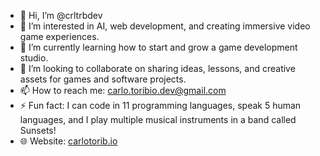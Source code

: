 - 👋 Hi, I’m @crltrbdev
- 👀 I’m interested in AI, web development, and creating immersive video game experiences.
- 🌱 I’m currently learning how to start and grow a game development studio.
- 💞️ I’m looking to collaborate on sharing ideas, lessons, and creative assets for games and software projects.
- 📫 How to reach me: carlo.toribio.dev@gmail.com
- ⚡ Fun fact: I can code in 11 programming languages, speak 5 human languages, and I play multiple musical instruments in a band called Sunsets!
- 🌐 Website: [carlotorib.io](https://carlotorib.io)

<!---
crltrbdev/crltrbdev is a ✨ special ✨ repository because its `README.md` (this file) appears on your GitHub profile.
You can click the Preview link to take a look at your changes.
--->
